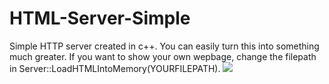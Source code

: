 # HTML-Server-Simple
Simple HTTP server created in c++. You can easily turn this into something much greater.
If you want to show your own wepbage, change the filepath in Server::LoadHTMLIntoMemory(YOURFILEPATH).
<img src="https://i.imgur.com/lxIiFjv.png">
